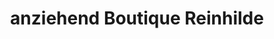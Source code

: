 ---
title: "anziehend Boutique Reinhilde"
url: /weiz/anziehend-boutique-reinhilde/
shop: Kleidung
---